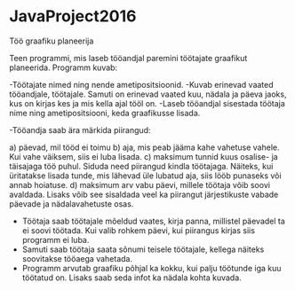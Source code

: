 # JavaProject2016

Töö graafiku planeerija

Teen programmi, mis laseb tööandjal paremini töötajate graafikut planeerida.
Programm kuvab:

-Töötajate nimed ning nende ametipositsioonid. 
-Kuvab erinevad vaated tööandjale, töötajale. Samuti on erinevad vaated kuu, nädala ja päeva jaoks, kus on kirjas 
kes ja mis kella ajal tööl on.
-Laseb tööandjal sisestada töötaja nime ning ametipositsiooni, keda graafikusse lisada. 

-Tööandja saab ära märkida piirangud:

a) päevad, mil tööd ei toimu
b) aja, mis peab jääma kahe vahetuse vahele. Kui vahe väiksem, siis ei luba lisada.
c) maksimum tunnid kuus osalise- ja täisajaga töö puhul. Siduda need piirangud kindla töötajaga. Näiteks, kui üritatakse 
   lisada tunde, mis lähevad üle lubatud aja, siis lööb punaseks või annab hoiatuse.
d) maksimum arv vabu päevi, millele töötaja võib soovi avaldada. Lisaks võib see sisaldada veel ka piirangut järjestikuste
   vabade päevade ja nädalavahetuste osas.

- Töötaja saab töötajale mõeldud vaates, kirja panna, millistel päevadel ta ei soovi töötada. Kui valib rohkem päevi, kui piirangus kirjas
  siis programm ei luba.
- Samuti saab töötaja saata sõnumi teisele töötajale, kellega näiteks soovitakse tööaega vahetada.
- Programm arvutab graafiku põhjal ka kokku, kui palju töötunde iga kuu töötatud on. Lisaks saab seda infot ka nädala kohta kuvada.





